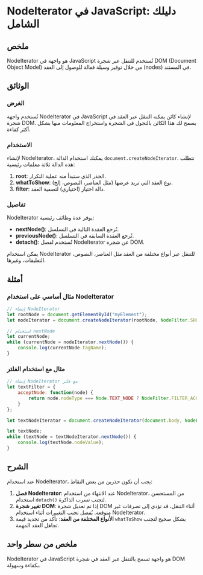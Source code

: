<!--
Meta Description: # NodeIterator في JavaScript: دليلك الشامل ## ملخص NodeIterator هو واجهة في JavaScript تُستخدم للتنقل عبر شجرة DOM (Document Object Model) من خلال توف...
Meta Keywords: nodeiterator, استخدام, العقد, javascript, شجرة
-->

# NodeIterator في JavaScript: دليلك الشامل

## ملخص
NodeIterator هو واجهة في JavaScript تُستخدم للتنقل عبر شجرة DOM (Document Object Model) من خلال توفير وسيلة فعالة للوصول إلى العقد (nodes) في المستند.

## الوثائق
### الغرض
تُستخدم واجهة NodeIterator في JavaScript لإنشاء كائن يمكنه التنقل عبر العقد في شجرة DOM. يسمح لك هذا الكائن بالتجول في الشجرة واستخراج المعلومات منها بشكل أكثر كفاءة.

### الاستخدام
لإنشاء NodeIterator، يمكنك استخدام الدالة `document.createNodeIterator`. تتطلب هذه الدالة ثلاثة معلمات رئيسية:
1. **root**: الجذر الذي ستبدأ منه عملية التكرار.
2. **whatToShow**: نوع العقد التي تريد عرضها (مثل العناصر، النصوص، إلخ).
3. **filter**: دالة اختيار (اختياري) لتصفية العقد.

### تفاصيل
NodeIterator يوفر عدة وظائف رئيسية:
- **nextNode()**: تُرجع العقدة التالية في التسلسل.
- **previousNode()**: تُرجع العقدة السابقة في التسلسل.
- **detach()**: تُستخدم لفصل NodeIterator عن شجرة DOM.

يمكن استخدام NodeIterator للتنقل عبر أنواع مختلفة من العقد مثل العناصر، النصوص، التعليقات، وغيرها. 

## أمثلة

### مثال أساسي على استخدام NodeIterator
```javascript
// إنشاء NodeIterator
let rootNode = document.getElementById("myElement");
let nodeIterator = document.createNodeIterator(rootNode, NodeFilter.SHOW_ELEMENT);

// استخدام nextNode
let currentNode;
while (currentNode = nodeIterator.nextNode()) {
    console.log(currentNode.tagName);
}
```

### مثال مع استخدام الفلتر
```javascript
// إنشاء NodeIterator مع فلتر
let textFilter = {
    acceptNode: function(node) {
        return node.nodeType === Node.TEXT_NODE ? NodeFilter.FILTER_ACCEPT : NodeFilter.FILTER_SKIP;
    }
};

let textNodeIterator = document.createNodeIterator(document.body, NodeFilter.SHOW_TEXT, textFilter);

let textNode;
while (textNode = textNodeIterator.nextNode()) {
    console.log(textNode.nodeValue);
}
```

## الشرح
عند استخدام NodeIterator، يجب أن نكون حذرين من بعض النقاط:
1. **فصل NodeIterator**: عند الانتهاء من استخدام NodeIterator، من المستحسن استخدام `detach()` لتجنب تسرب الذاكرة.
2. **تغيير شجرة DOM**: إذا تم تعديل شجرة DOM أثناء التنقل، قد تؤدي إلى تصرفات غير متوقعة. يُفضل تجنب التغييرات أثناء استخدام NodeIterator.
3. **الأنواع المختلفة من العقد**: تأكد من تحديد قيمة `whatToShow` بشكل صحيح لتجنب تجاهل العقد المهمة.

## ملخص من سطر واحد
NodeIterator في JavaScript هو واجهة تسمح بالتنقل عبر العقد في شجرة DOM بكفاءة وسهولة.
